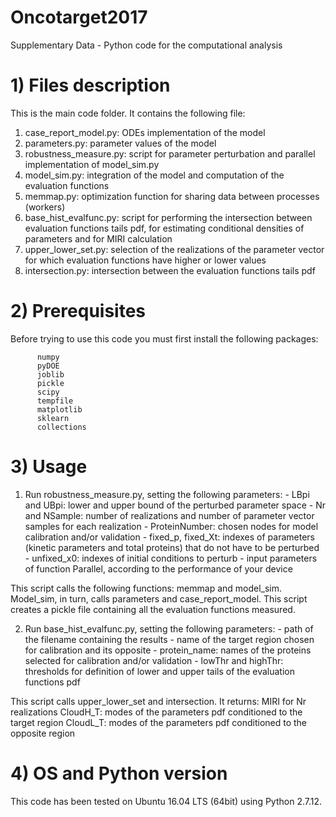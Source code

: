 # Oncotarget2017
Supplementary Data - Python code for the computational analysis

# 1) Files description

This is the main code folder. It contains the following file:

1. case_report_model.py: ODEs implementation of the model
2. parameters.py: parameter values of the model
3. robustness_measure.py: script for parameter perturbation and parallel implementation of model_sim.py
4. model_sim.py: integration of the model and computation of the evaluation functions 
5. memmap.py: optimization function for sharing data between processes (workers)
6. base_hist_evalfunc.py: script for performing the intersection between evaluation functions tails pdf, for estimating conditional densities of parameters and     for MIRI calculation
7. upper_lower_set.py: selection of the realizations of the parameter vector for which evaluation functions have higher or lower values
8. intersection.py: intersection between the evaluation functions tails pdf

# 2) Prerequisites

Before trying to use this code you must
first install the following packages:

          numpy
          pyDOE
          joblib
          pickle
          scipy
          tempfile
          matplotlib
          sklearn
          collections


# 3) Usage

1. Run robustness_measure.py, setting the following parameters:
            - LBpi and UBpi: lower and upper bound of the perturbed parameter space 
            - Nr and NSample: number of realizations and number of parameter vector samples for each realization
            - ProteinNumber: chosen nodes for model calibration and/or validation
            - fixed_p, fixed_Xt: indexes of parameters (kinetic parameters and total proteins) that do not have to be perturbed
            - unfixed_x0: indexes of initial conditions to perturb
            - input parameters of function Parallel, according to the performance of your device

This script calls the following functions: memmap and model_sim. Model_sim, in turn, calls parameters and case_report_model.
This script creates a pickle file containing all the evaluation functions measured.

2. Run base_hist_evalfunc.py, setting the following parameters:
           - path of the filename containing the results
           - name of the target region chosen for calibration and its opposite 
           - protein_name: names of the proteins selected for calibration and/or validation
           - lowThr and highThr: thresholds for definition of lower and upper tails of the evaluation functions pdf 

This script calls upper_lower_set and intersection.
It returns: MIRI for Nr realizations
            CloudH_T: modes of the parameters pdf conditioned to the target region 
            CloudL_T: modes of the parameters pdf conditioned to the opposite region
        


# 4) OS and Python version

This code has been tested on Ubuntu 16.04 LTS (64bit) using Python 2.7.12.
